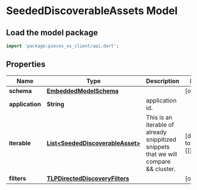 # SeededDiscoverableAssets Model

## Load the model package
```dart
import 'package:pieces_os_client/api.dart';
```

## Properties
Name | Type | Description | Notes
------------ | ------------- | ------------- | -------------
**schema** | [**EmbeddedModelSchema**](EmbeddedModelSchema) |  | [optional] 
**application** | **String** | application id. | 
**iterable** | [**List\<SeededDiscoverableAsset\>**](SeededDiscoverableAsset) | This is an iterable of already snippitized snippets that we will compare && cluster. | [default to const []]
**filters** | [**TLPDirectedDiscoveryFilters**](TLPDirectedDiscoveryFilters) |  | [optional] 




